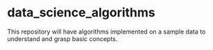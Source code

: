 # data_science_algorithms
This repository will have algorithms implemented on a sample data to understand and grasp basic concepts.
